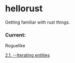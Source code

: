 # hellorust
Getting familiar with rust things.


### Current:
Roguelike

[2.1. --Iterating entities](https://bfnightly.bracketproductions.com/rustbook/chapter_2.html#iterating-entities---a-generic-render-system)
